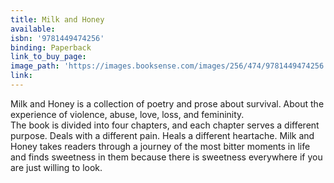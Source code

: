 ```yaml
---
title: Milk and Honey
available:
isbn: '9781449474256'
binding: Paperback
link_to_buy_page:
image_path: 'https://images.booksense.com/images/256/474/9781449474256.jpg'
link:
---
```



Milk and Honey is a collection of poetry and prose about survival. About the experience of violence, abuse, love, loss, and femininity.&nbsp;
<br>The book is divided into four chapters, and each chapter serves a different purpose. Deals with a different pain. Heals a different heartache. Milk and Honey takes readers through a journey of the most bitter moments in life and finds sweetness in them because there is sweetness everywhere if you are just willing to look.